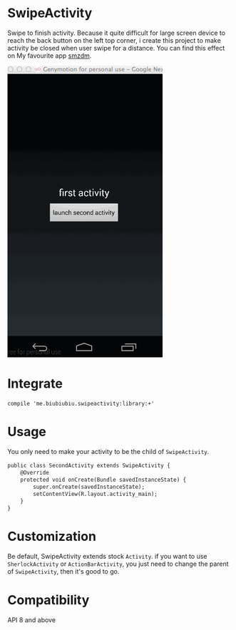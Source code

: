 SwipeActivity
=============

Swipe to finish activity. Because it quite difficult for large screen device to reach the back button on the left top corner, 
i create this project to make activity be closed when user swipe for a distance. You can find this effect on My favourite app [smzdm](https://play.google.com/store/apps/details?id=com.smzdm.client.android).

![](./slide2.gif)

Integrate
=========
    compile 'me.biubiubiu.swipeactivity:library:+'

Usage
=============
You only need to make your activity to be the child of `SwipeActivity`.
  
    public class SecondActivity extends SwipeActivity {
        @Override
        protected void onCreate(Bundle savedInstanceState) {
            super.onCreate(savedInstanceState);
            setContentView(R.layout.activity_main);
        }
    }
Customization
=============

Be default, SwipeActivity extends stock `Activity`. if you want to use `SherlockActivity` or `ActionBarActivity`, you just need to change the parent of `SwipeActivity`, then it's good to go.

Compatibility
============

API 8 and above

